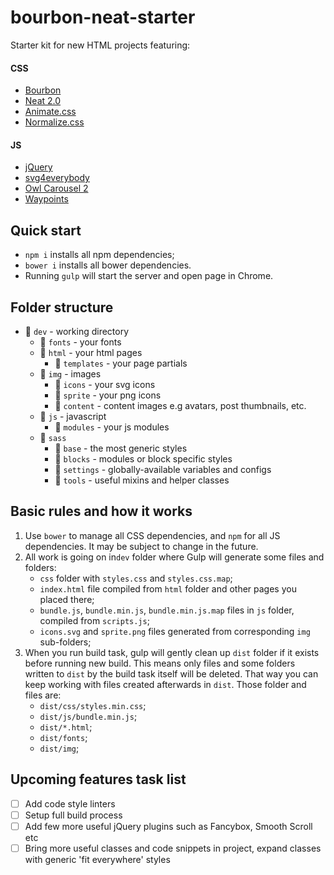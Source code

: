 # bourbon-neat-starter

Starter kit for new HTML projects featuring:
#### CSS
* [Bourbon](http://bourbon.io/docs/)
* [Neat 2.0](https://neat.bourbon.io/docs/latest/)
* [Animate.css](https://github.com/daneden/animate.css)
* [Normalize.css](https://github.com/necolas/normalize.css/)

#### JS
* [jQuery](http://api.jquery.com)
* [svg4everybody](https://www.npmjs.com/package/svg4everybody)
* [Owl Carousel 2](https://owlcarousel2.github.io/OwlCarousel2/docs/started-welcome.html)
* [Waypoints](http://imakewebthings.com/waypoints/guides/jquery-zepto/)

## Quick start

* `npm i` installs all npm dependencies;
* `bower i` installs all bower dependencies.
* Running `gulp` will start the server and open page in Chrome.

## Folder structure

* :open_file_folder: `dev` - working directory
    * :open_file_folder: `fonts` - your fonts
    * :open_file_folder: `html` - your html pages
        * :file_folder: `templates` - your page partials
    * :open_file_folder: `img` - images
        * :file_folder: `icons` - your svg icons
        * :file_folder: `sprite` - your png icons
        * :file_folder: `content` - content images e.g avatars, post thumbnails, etc.
    * :open_file_folder: `js` - javascript
        * :file_folder: `modules` - your js modules
    * :open_file_folder: `sass`
        * :file_folder: `base` - the most generic styles
        * :file_folder: `blocks` - modules or block specific styles
        * :file_folder: `settings` - globally-available variables and configs
        * :file_folder: `tools` - useful mixins and helper classes

## Basic rules and how it works

1. Use `bower` to manage all CSS dependencies, and `npm` for all JS dependencies. It may be subject to change in the future.
2. All work is going on in`dev` folder where Gulp will generate some files and folders:
    * `css` folder with `styles.css` and `styles.css.map`;
    * `index.html` file compiled from `html` folder and other pages you placed there;
    * `bundle.js`, `bundle.min.js`, `bundle.min.js.map` files in `js` folder, compiled from `scripts.js`;
    * `icons.svg` and `sprite.png` files generated from corresponding `img` sub-folders;
3. When you run build task, gulp will gently clean up `dist` folder if it exists before running new build. This means only files and some folders written to `dist` by the build task itself will be deleted. That way you can keep working with files created afterwards in `dist`. Those folder and files are:
    * `dist/css/styles.min.css`;
    * `dist/js/bundle.min.js`;
    * `dist/*.html`;
    * `dist/fonts`;
    * `dist/img`;

## Upcoming features task list

- [ ] Add code style linters
- [ ] Setup full build process
- [ ] Add few more useful jQuery plugins such as Fancybox, Smooth Scroll etc
- [ ] Bring more useful classes and code snippets in project, expand classes with generic 'fit everywhere' styles
